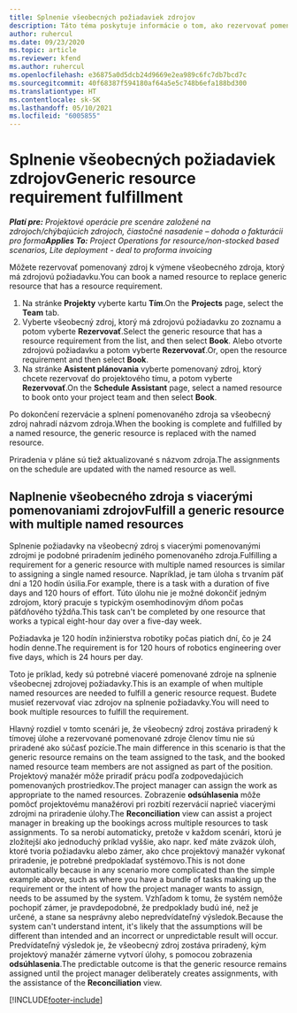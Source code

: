 ```yaml
---
title: Splnenie všeobecných požiadaviek zdrojov
description: Táto téma poskytuje informácie o tom, ako rezervovať pomenované zdroje pre požiadavku na všeobecné zdroje.
author: ruhercul
ms.date: 09/23/2020
ms.topic: article
ms.reviewer: kfend
ms.author: ruhercul
ms.openlocfilehash: e36875a0d5dcb24d9669e2ea989c6fc7db7bcd7c
ms.sourcegitcommit: 40f68387f594180af64a5e5c748b6efa188bd300
ms.translationtype: HT
ms.contentlocale: sk-SK
ms.lasthandoff: 05/10/2021
ms.locfileid: "6005855"
---
```

# <a name="generic-resource-requirement-fulfillment"></a><span data-ttu-id="68cf0-103">Splnenie všeobecných požiadaviek zdrojov</span><span class="sxs-lookup"><span data-stu-id="68cf0-103">Generic resource requirement fulfillment</span></span>

<span data-ttu-id="68cf0-104">_**Platí pre:** Projektové operácie pre scenáre založené na zdrojoch/chýbajúcich zdrojoch, čiastočné nasadenie – dohoda o fakturácii pro forma_</span><span class="sxs-lookup"><span data-stu-id="68cf0-104">_**Applies To:** Project Operations for resource/non-stocked based scenarios, Lite deployment - deal to proforma invoicing_</span></span>

<span data-ttu-id="68cf0-105">Môžete rezervovať pomenovaný zdroj k výmene všeobecného zdroja, ktorý má zdrojovú požiadavku.</span><span class="sxs-lookup"><span data-stu-id="68cf0-105">You can book a named resource to replace generic resource that has a resource requirement.</span></span>

1. <span data-ttu-id="68cf0-106">Na stránke **Projekty** vyberte kartu **Tím**.</span><span class="sxs-lookup"><span data-stu-id="68cf0-106">On the **Projects** page, select the **Team** tab.</span></span>
2. <span data-ttu-id="68cf0-107">Vyberte všeobecný zdroj, ktorý má zdrojovú požiadavku zo zoznamu a potom vyberte **Rezervovať**.</span><span class="sxs-lookup"><span data-stu-id="68cf0-107">Select the generic resource that has a resource requirement from the list, and then select **Book**.</span></span> <span data-ttu-id="68cf0-108">Alebo otvorte zdrojovú požiadavku a potom vyberte **Rezervovať**.</span><span class="sxs-lookup"><span data-stu-id="68cf0-108">Or, open the resource requirement and then select **Book**.</span></span>
3. <span data-ttu-id="68cf0-109">Na stránke **Asistent plánovania** vyberte pomenovaný zdroj, ktorý chcete rezervovať do projektového tímu, a potom vyberte **Rezervovať**.</span><span class="sxs-lookup"><span data-stu-id="68cf0-109">On the **Schedule Assistant** page, select a named resource to book onto your project team and then select **Book**.</span></span>

<span data-ttu-id="68cf0-110">Po dokončení rezervácie a splnení pomenovaného zdroja sa všeobecný zdroj nahradí názvom zdroja.</span><span class="sxs-lookup"><span data-stu-id="68cf0-110">When the booking is complete and fulfilled by a named resource, the generic resource is replaced with the named resource.</span></span>

<span data-ttu-id="68cf0-111">Priradenia v pláne sú tiež aktualizované s názvom zdroja.</span><span class="sxs-lookup"><span data-stu-id="68cf0-111">The assignments on the schedule are updated with the named resource as well.</span></span>

## <a name="fulfill-a-generic-resource-with-multiple-named-resources"></a><span data-ttu-id="68cf0-112">Naplnenie všeobecného zdroja s viacerými pomenovaniami zdrojov</span><span class="sxs-lookup"><span data-stu-id="68cf0-112">Fulfill a generic resource with multiple named resources</span></span>
<span data-ttu-id="68cf0-113">Splnenie požiadavky na všeobecný zdroj s viacerými pomenovanými zdrojmi je podobné priradením jediného pomenovaného zdroja.</span><span class="sxs-lookup"><span data-stu-id="68cf0-113">Fulfilling a requirement for a generic resource with multiple named resources is similar to assigning a single named resource.</span></span> <span data-ttu-id="68cf0-114">Napríklad, je tam úloha s trvaním päť dní a 120 hodín úsilia.</span><span class="sxs-lookup"><span data-stu-id="68cf0-114">For example, there is a task with a duration of five days and 120 hours of effort.</span></span> <span data-ttu-id="68cf0-115">Túto úlohu nie je možné dokončiť jedným zdrojom, ktorý pracuje s typickým osemhodinovým dňom počas päťdňového týždňa.</span><span class="sxs-lookup"><span data-stu-id="68cf0-115">This task can't be completed by one resource that works a typical eight-hour day over a five-day week.</span></span> 

<span data-ttu-id="68cf0-116">Požiadavka je 120 hodín inžinierstva robotiky počas piatich dní, čo je 24 hodín denne.</span><span class="sxs-lookup"><span data-stu-id="68cf0-116">The requirement is for 120 hours of robotics engineering over five days, which is 24 hours per day.</span></span>

<span data-ttu-id="68cf0-117">Toto je príklad, kedy sú potrebné viaceré pomenované zdroje na splnenie všeobecnej zdrojovej požiadavky.</span><span class="sxs-lookup"><span data-stu-id="68cf0-117">This is an example of when multiple named resources are needed to fulfill a generic resource request.</span></span> <span data-ttu-id="68cf0-118">Budete musieť rezervovať viac zdrojov na splnenie požiadavky.</span><span class="sxs-lookup"><span data-stu-id="68cf0-118">You will need to book multiple resources to fulfill the requirement.</span></span>

<span data-ttu-id="68cf0-119">Hlavný rozdiel v tomto scenári je, že všeobecný zdroj zostáva priradený k tímovej úlohe a rezervované pomenované zdroje členov tímu nie sú priradené ako súčasť pozície.</span><span class="sxs-lookup"><span data-stu-id="68cf0-119">The main difference in this scenario is that the generic resource remains on the team assigned to the task, and the booked named resource team members are not assigned as part of the position.</span></span> <span data-ttu-id="68cf0-120">Projektový manažér môže priradiť prácu podľa zodpovedajúcich pomenovaných prostriedkov.</span><span class="sxs-lookup"><span data-stu-id="68cf0-120">The project manager can assign the work as appropriate to the named resources.</span></span> <span data-ttu-id="68cf0-121">Zobrazenie **odsúhlasenia** môže pomôcť projektovému manažérovi pri rozbití rezervácií naprieč viacerými zdrojmi na priradenie úlohy.</span><span class="sxs-lookup"><span data-stu-id="68cf0-121">The **Reconciliation** view can assist a project manager in breaking up the bookings across multiple resources to task assignments.</span></span> <span data-ttu-id="68cf0-122">To sa nerobí automaticky, pretože v každom scenári, ktorú je zložitejší ako jednoduchý príklad vyššie, ako napr. keď máte zväzok úloh, ktoré tvoria požiadavku alebo zámer, ako chce projektový manažér vykonať priradenie, je potrebné predpokladať systémovo.</span><span class="sxs-lookup"><span data-stu-id="68cf0-122">This is not done automatically because in any scenario more complicated than the simple example above, such as where you have a bundle of tasks making up the requirement or the intent of how the project manager wants to assign, needs to be assumed by the system.</span></span> <span data-ttu-id="68cf0-123">Vzhľadom k tomu, že systém nemôže pochopiť zámer, je pravdepodobné, že predpoklady budú iné, než je určené, a stane sa nesprávny alebo nepredvídateľný výsledok.</span><span class="sxs-lookup"><span data-stu-id="68cf0-123">Because the system can't understand intent, it's likely that the assumptions will be different than intended and an incorrect or unpredictable result will occur.</span></span> <span data-ttu-id="68cf0-124">Predvídateľný výsledok je, že všeobecný zdroj zostáva priradený, kým projektový manažér zámerne vytvorí úlohy, s pomocou zobrazenia **odsúhlasenia**.</span><span class="sxs-lookup"><span data-stu-id="68cf0-124">The predictable outcome is that the generic resource remains assigned until the project manager deliberately creates assignments, with the assistance of the **Reconciliation** view.</span></span>




[!INCLUDE[footer-include](../includes/footer-banner.md)]